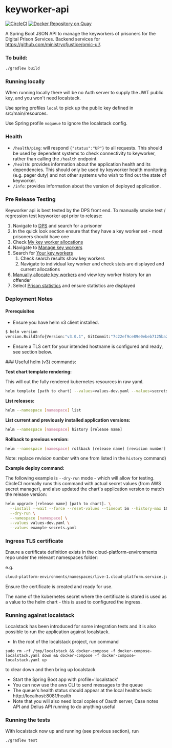 # keyworker-api

[![CircleCI](https://circleci.com/gh/ministryofjustice/keyworker-api/tree/main.svg?style=svg)](https://circleci.com/gh/ministryofjustice/keyworker-api)
[![Docker Repository on Quay](https://quay.io/repository/hmpps/keyworker-api/status)](https://quay.io/repository/hmpps/keyworker-api)

A Spring Boot JSON API to manage the keyworkers of prisoners for the Digital Prison Services.  Backend services for https://github.com/ministryofjustice/omic-ui/.

### To build:

```bash
./gradlew build
```

### Running locally

When running locally there will be no Auth server to supply the JWT public key, and you won't need localstack.

Use spring profiles `local` to pick up the public key defined in src/main/resources.

Use Spring profile `noqueue` to ignore the localstack config.

### Health

- `/health/ping`: will respond `{"status":"UP"}` to all requests.  This should be used by dependent systems to check connectivity to keyworker,
rather than calling the `/health` endpoint.
- `/health`: provides information about the application health and its dependencies.  This should only be used
by keyworker health monitoring (e.g. pager duty) and not other systems who wish to find out the state of keyworker.
- `/info`: provides information about the version of deployed application.

### Pre Release Testing

Keyworker api is best tested by the DPS front end.  To manually smoke test / regression test keyworker api prior to release:

1. Navigate to [DPS](https://digital-preprod.prison.service.justice.gov.uk/) and search for a prisoner
1. In the quick look section ensure that they have a key worker set - most prisoners should have one
1. Check [My key worker allocations](https://digital-preprod.prison.service.justice.gov.uk/key-worker-allocations)
1. Navigate to [Manage key workers](https://preprod.manage-key-workers.service.justice.gov.uk/manage-key-workers)
1. Search for [Your key workers](https://preprod.manage-key-workers.service.justice.gov.uk/manage-key-workers/key-worker-search)
   1. Check search results show key workers
   1. Navigate to individual key worker and check stats are displayed and current allocations
1. [Manually allocate key workers](https://preprod.manage-key-workers.service.justice.gov.uk/manage-key-workers/offender-search) and view key worker history for an offender
1. Select [Prison statistics](https://preprod.manage-key-workers.service.justice.gov.uk/manage-key-workers/key-worker-statistics) and ensure statistics are displayed

### Deployment Notes

#### Prerequisites

- Ensure you have helm v3 client installed.

```sh
$ helm version
version.BuildInfo{Version:"v3.0.1", GitCommit:"7c22ef9ce89e0ebeb7125ba2ebf7d421f3e82ffa", GitTreeState:"clean", GoVersion:"go1.13.4"}
```

- Ensure a TLS cert for your intended hostname is configured and ready, see section below.

### Useful helm (v3) commands:

__Test chart template rendering:__

This will out the fully rendered kubernetes resources in raw yaml.

```sh
helm template [path to chart] --values=values-dev.yaml --values=secrets-example.yaml
```

__List releases:__

```sh
helm --namespace [namespace] list
```

__List current and previously installed application versions:__

```sh
helm --namespace [namespace] history [release name]
```

__Rollback to previous version:__

```sh
helm --namespace [namespace] rollback [release name] [revision number] --wait
```

Note: replace _revision number_ with one from listed in the `history` command)

__Example deploy command:__

The following example is `--dry-run` mode - which will allow for testing. CircleCI normally runs this command with actual secret values (from AWS secret manager), and also updated the chart's application version to match the release version:

```sh
helm upgrade [release name] [path to chart]. \
  --install --wait --force --reset-values --timeout 5m --history-max 10 \
  --dry-run \
  --namespace [namespace] \
  --values values-dev.yaml \
  --values example-secrets.yaml
```

### Ingress TLS certificate

Ensure a certificate definition exists in the cloud-platform-environments repo under the relevant namespaces folder:

e.g.

```sh
cloud-platform-environments/namespaces/live-1.cloud-platform.service.justice.gov.uk/[INSERT NAMESPACE NAME]/05-certificate.yaml
```

Ensure the certificate is created and ready for use.

The name of the kubernetes secret where the certificate is stored is used as a value to the helm chart - this is used to configured the ingress.


### Running against localstack

Localstack has been introduced for some integration tests and it is also possible to run the application against localstack.

* In the root of the localstack project, run command
```
sudo rm -rf /tmp/localstack && docker-compose -f docker-compose-localstack.yaml down && docker-compose -f docker-compose-localstack.yaml up
```
to clear down and then bring up localstack
* Start the Spring Boot app with profile='localstack'
* You can now use the aws CLI to send messages to the queue
* The queue's health status should appear at the local healthcheck: http://localhost:8081/health
* Note that you will also need local copies of Oauth server, Case notes API and Delius API running to do anything useful

### Running the tests

With localstack now up and running (see previous section), run
```bash
./gradlew test
```
